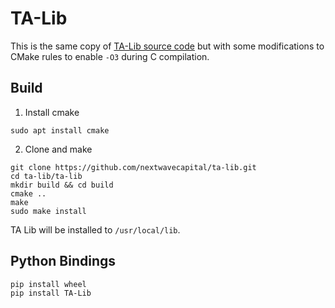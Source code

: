 # TA-Lib

This is the same copy of [TA-Lib source code](https://ta-lib.org/) but with some modifications to CMake rules to enable `-O3` during C compilation.

## Build

1. Install cmake

```
sudo apt install cmake
```

2. Clone and make

```
git clone https://github.com/nextwavecapital/ta-lib.git
cd ta-lib/ta-lib
mkdir build && cd build
cmake ..
make
sudo make install
```

TA Lib will be installed to `/usr/local/lib`.

## Python Bindings

```
pip install wheel
pip install TA-Lib
```
